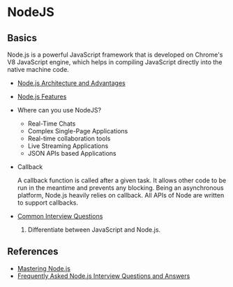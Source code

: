 # NodeJS

## Basics

Node.js is a powerful JavaScript framework that is developed on Chrome's V8 JavaScript engine, which helps in compiling JavaScript directly into the native machine code.

* [Node.js Architecture and Advantages](https://www.edureka.co/blog/what-is-node-js/)
* [Node.js Features](https://www.edureka.co/blog/nodejs-tutorial/)
* Where can you use NodeJS?
  * Real-Time Chats
  * Complex Single-Page Applications
  * Real-time collaboration tools
  * Live Streaming Applications
  * JSON APIs based Applications

* Callback

  A callback function is called after a given task. It allows other code to be run in the meantime and prevents any blocking.  Being an asynchronous platform, Node.js heavily relies on callback. All APIs of Node are written to support callbacks.

* [Common Interview Questions](https://www.edureka.co/blog/interview-questions/top-node-js-interview-questions-2016/)
  1. Differentiate between JavaScript and Node.js.

## References

* [Mastering Node.js](https://www.edureka.co/blog/what-is-node-js/)
* [Frequently Asked Node.js Interview Questions and Answers](https://www.simplilearn.com/node-js-interview-questions-and-answers-article)
